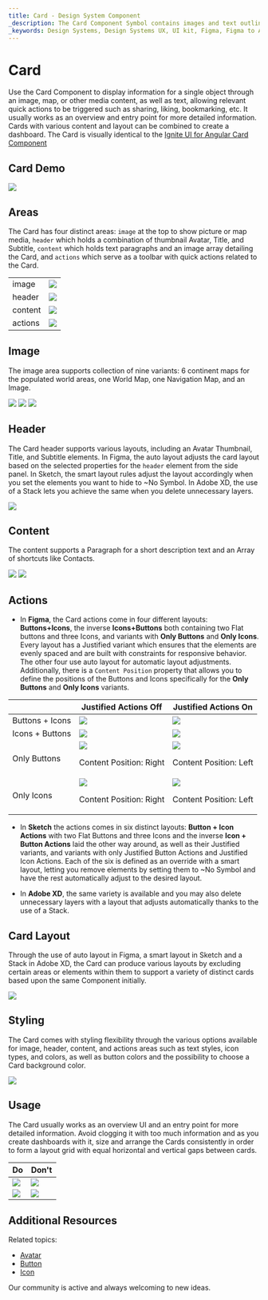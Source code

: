 ```yaml
---
title: Card - Design System Component
_description: The Card Component Symbol contains images and text outlining a single object, enhanced with relevant actions.
_keywords: Design Systems, Design Systems UX, UI kit, Figma, Figma to Angular, Export code from Figma, Figma to HTML, Figma UI kits, Sketch, Ignite UI for Angular, Sketch to Angular, Angular, Angular Design System, Export code from Sketch, Design Kits for Angular, Sketch HTML, Sketch to HTML, Sketch UI kits, Adobe XD, Adobe XD to Angular, Export code from Adobe XD, Adobe XD to HTML, Adobe XD UI kits
---
```


# Card

Use the Card Component to display information for a single object through an image, map, or other media content, as well as text, allowing relevant quick actions to be triggered such as sharing, liking, bookmarking, etc. It usually works as an overview and entry point for more detailed information. Cards with various content and layout can be combined to create a dashboard. The Card is visually identical to the [Ignite UI for Angular Card Component](https://www.infragistics.com/products/ignite-ui-angular/angular/components/card.html)

## Card Demo

<img class="responsive-img" src="../images/card_demo.png" srcset="../images/card_demo@2x.png 2x" />

## Areas

The Card has four distinct areas: `image` at the top to show picture or map media, `header` which holds a combination of thumbnail Avatar, Title, and Subtitle, `content` which holds text paragraphs and an image array detailing the Card, and `actions` which serve as a toolbar with quick actions related to the Card.

|         |                                                                                                |
| ------- | ---------------------------------------------------------------------------------------------- |
| image   | <img class="responsive-img" src="../images/card_media_image.png" srcset="../images/card_media_image@2x.png 2x" /> |
| header  | <img class="responsive-img" src="../images/card_header.png" srcset="../images/card_header@2x.png 2x" /> |
| content | <img class="responsive-img" src="../images/card_content.png" srcset="../images/card_content@2x.png 2x" /> |
| actions | <img class="responsive-img" src="../images/card_actions_buttons_icons.png" srcset="../images/card_actions_buttons_icons@2x.png 2x" /> |

## Image

The image area supports collection of nine variants: 6 continent maps for the populated world areas, one World Map, one Navigation Map, and an Image.

<img class="responsive-img" src="../images/card_media_worldmap.png" srcset="../images/card_media_worldmap@2x.png 2x" />

<img class="responsive-img" src="../images/card_media_nav.png" srcset="../images/card_media_nav@2x.png 2x" />

<img class="responsive-img" src="../images/card_media_image.png" srcset="../images/card_media_image@2x.png 2x" />

## Header

The Card header supports various layouts, including an Avatar Thumbnail, Title, and Subtitle elements.
In Figma, the auto layout adjusts the card layout based on the selected properties for the `header` element from the side panel.
In Sketch, the smart layout rules adjust the layout accordingly when you set the elements you want to hide to ~No Symbol.
In Adobe XD, the use of a Stack lets you achieve the same when you delete unnecessary layers.

<img class="responsive-img" src="../images/card_header.png" srcset="../images/card_header@2x.png 2x" />

## Content

The content supports a Paragraph for a short description text and an Array of shortcuts like Contacts.

<img class="responsive-img" src="../images/card_content_paragraph.png" srcset="../images/card_content_paragraph@2x.png 2x" />

<img class="responsive-img" src="../images/card_content_array.png" srcset="../images/card_content_array@2x.png 2x" />

## Actions

- In **Figma**, the Card actions come in four different layouts: **Buttons+Icons**, the inverse **Icons+Buttons** both containing two Flat buttons and three Icons, and variants with **Only Buttons** and **Only Icons**. Every layout has a Justified variant which ensures that the elements are evenly spaced and are built with constraints for responsive behavior. The other four use auto layout for automatic layout adjustments. Additionally, there is a `Content Position` property that allows you to define the positions of the Buttons and Icons specifically for the **Only Buttons** and **Only Icons** variants.

|                   |  Justified Actions **Off**                                            |  Justified Actions **On**                                             |
| ----------------- | --------------------------------------------------------------------- | --------------------------------------------------------------------- |
| Buttons + Icons   | <img class="responsive-img" src="../images/card_actions_buttons_icons.png" srcset="../images/card_actions_buttons_icons@2x.png 2x" /> | <img class="responsive-img" src="../images/card_actions_just_buttons_icons.png" srcset="../images/card_actions_just_buttons_icons@2x.png 2x" /> |
| Icons + Buttons   | <img class="responsive-img" src="../images/card_actions_icons_buttons.png" srcset="../images/card_actions_icons_buttons@2x.png 2x" /> | <img class="responsive-img" src="../images/card_actions_just_icons_buttons.png" srcset="../images/card_actions_just_icons_buttons@2x.png 2x" /> |
| Only Buttons      | <img class="responsive-img" src="../images/card_actions_buttons_right.png" srcset="../images/card_actions_buttons_right@2x.png 2x" /> <p style="width: 100%; text-align:left;">Content Position: Right</p> | <img class="responsive-img" src="../images/card_actions_just_buttons_left.png" srcset="../images/card_actions_just_buttons_left@2x.png 2x" /> <p style="width: 100%; text-align:left;">Content Position: Left</p>  |
| Only Icons        | <img class="responsive-img" src="../images/card_actions_icons_right.png" srcset="../images/card_actions_icons_right@2x.png 2x" /> <p style="width: 100%; text-align:left;">Content Position: Right</p> | <img class="responsive-img" src="../images/card_actions_just_icons_left.png" srcset="../images/card_actions_just_icons_left@2x.png 2x" /> <p style="width: 100%; text-align:left;">Content Position: Left</p> |

- In **Sketch** the actions comes in six distinct layouts: **Button + Icon Actions** with two Flat Buttons and three Icons and the inverse **Icon + Button Actions** laid the other way around, as well as their Justified variants, and variants with only Justified Button Actions and Justified Icon Actions. Each of the six is defined as an override with a smart layout, letting you remove elements by setting them to ~No Symbol and have the rest automatically adjust to the desired layout.

- In **Adobe XD**, the same variety is available and you may also delete unnecessary layers with a layout that adjusts automatically thanks to the use of a Stack.

## Card Layout

Through the use of auto layout in Figma, a smart layout in Sketch and a Stack in Adobe XD, the Card can produce various layouts by excluding certain areas or elements within them to support a variety of distinct cards based upon the same Component initially.

<img class="responsive-img" src="../images/card_demo.png" srcset="../images/card_demo@2x.png 2x" />

## Styling

The Card comes with styling flexibility through the various options available for image, header, content, and actions areas such as text styles, icon types, and colors, as well as button colors and the possibility to choose a Card background color.

<img class="responsive-img" src="../images/card_styling.png" srcset="../images/card_styling@2x.png 2x" />

## Usage

The Card usually works as an overview UI and an entry point for more detailed information. Avoid clogging it with too much information and as you create dashboards with it, size and arrange the Cards consistently in order to form a layout grid with equal horizontal and vertical gaps between cards.

| Do                                                                         | Don't                                                                          |
| -------------------------------------------------------------------------- | ------------------------------------------------------------------------------ |
| <img class="responsive-img" src="../images/card_do1.png" srcset="../images/card_do1@2x.png 2x" /> | <img class="responsive-img" src="../images/card_dont1.png" srcset="../images/card_dont1@2x.png 2x" /> |
| <img class="responsive-img" src="../images/card_do2.png" srcset="../images/card_do2@2x.png 2x" /> | <img class="responsive-img" src="../images/card_dont2.png" srcset="../images/card_dont2@2x.png 2x" /> |

## Additional Resources

Related topics:

- [Avatar](avatar.md)
- [Button](button.md)
- [Icon](icon.md)
  <div class="divider--half"></div>

Our community is active and always welcoming to new ideas.
